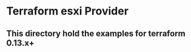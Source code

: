 Terraform esxi Provider
=======================


This directory hold the examples for terraform 0.13.x+
------------------------------------------------------
